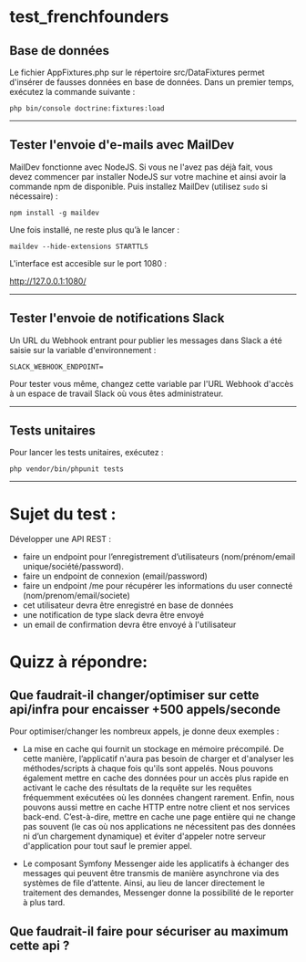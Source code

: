 # test_frenchfounders

## Base de données

Le fichier AppFixtures.php sur le répertoire src/DataFixtures permet d'insérer de fausses données en base de données. Dans un premier temps, exécutez la commande suivante :

`php bin/console doctrine:fixtures:load`

---

## Tester l'envoie d'e-mails avec MailDev

MailDev fonctionne avec NodeJS. Si vous ne l'avez pas déjà fait, vous devez commencer par installer NodeJS sur votre machine et ainsi avoir la commande npm de disponible.
Puis installez MailDev (utilisez `sudo` si nécessaire) :

`npm install -g maildev`

Une fois installé, ne reste plus qu’à le lancer :

`maildev --hide-extensions STARTTLS`

L'interface est accesible sur le port 1080 :

http://127.0.0.1:1080/

---

## Tester l'envoie de notifications Slack

Un URL du Webhook entrant pour publier les messages dans Slack a été saisie sur la variable d'environnement :

`SLACK_WEBHOOK_ENDPOINT=`

Pour tester vous même, changez cette variable par l'URL Webhook d'accès à un espace de travail Slack où vous êtes administrateur.

---

## Tests unitaires

Pour lancer les tests unitaires, exécutez :

`php vendor/bin/phpunit tests`

---

# Sujet du test :

Développer une API REST : 
- faire un endpoint pour l’enregistrement d’utilisateurs (nom/prénom/email unique/société/password).
- faire un endpoint de connexion (email/password) 
- faire un endpoint /me pour récupérer les informations du user connecté (nom/prenom/email/societe)
- cet utilisateur devra être enregistré en base de données
- une notification de type slack devra être envoyé
- un email de confirmation devra être envoyé à l'utilisateur

# Quizz à répondre: 


## Que faudrait-il changer/optimiser sur cette api/infra pour encaisser +500 appels/seconde

Pour optimiser/changer les nombreux appels, je donne deux exemples :

- La mise en cache qui fournit un stockage en mémoire précompilé. De cette manière, l’applicatif n'aura pas besoin de charger et d'analyser les méthodes/scripts à chaque fois qu'ils sont appelés. Nous pouvons également mettre en cache des données pour un accès plus rapide en activant le cache des résultats de la requête sur les requêtes fréquemment exécutées où les données changent rarement. Enfin, nous pouvons aussi mettre en cache HTTP entre notre client et nos services back-end. C’est-à-dire, mettre en cache une page entière qui ne change pas souvent (le cas où nos applications ne nécessitent pas des données ni d’un chargement dynamique) et éviter d'appeler notre serveur d'application pour tout sauf le premier appel.

- Le composant Symfony Messenger aide les applicatifs à échanger des messages qui peuvent être transmis de manière asynchrone via des systèmes de file d’attente. Ainsi, au lieu de lancer directement le traitement des demandes, Messenger donne la possibilité de le reporter à plus tard.


## Que faudrait-il faire pour sécuriser au maximum cette api ?

